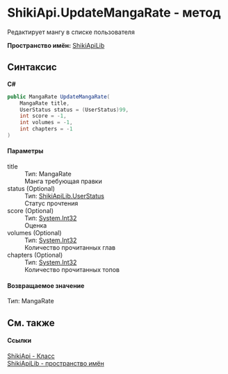 # ShikiApi.UpdateMangaRate - метод


Редактирует мангу в списке пользователя

**Пространство имён:**&nbsp;<a target="_blank" href="N_ShikiApiLib.md">ShikiApiLib</a>

## Синтаксис

**C#**<br />
``` C#
public MangaRate UpdateMangaRate(
	MangaRate title,
	UserStatus status = (UserStatus)99,
	int score = -1,
	int volumes = -1,
	int chapters = -1
)
```


#### Параметры
<dl>
	<dt>title</dt>
	<dd>Тип:&nbsp;MangaRate<br />Манга требующая правки</dd>
	<dt>status (Optional)</dt>
	<dd>Тип:&nbsp;<a target="_blank" href="T_ShikiApiLib_UserStatus.md">ShikiApiLib.UserStatus</a>
		<br />Статус прочтения</dd>
	<dt>score (Optional)</dt>
	<dd>Тип:&nbsp;<a target="_blank" href="http://msdn2.microsoft.com/ru-ru/library/td2s409d" target="_top">System.Int32</a>
		<br />Оценка</dd>
	<dt>volumes (Optional)</dt>
	<dd>Тип:&nbsp;<a target="_blank" href="http://msdn2.microsoft.com/ru-ru/library/td2s409d" target="_top">System.Int32</a>
		<br />Количество прочитанных глав</dd>
	<dt>chapters (Optional)</dt>
	<dd>Тип:&nbsp;<a target="_blank" href="http://msdn2.microsoft.com/ru-ru/library/td2s409d" target="_top">System.Int32</a>
		<br />Количество прочитанных топов</dd>
</dl>

#### Возвращаемое значение
Тип:&nbsp;MangaRate

## См. также


#### Ссылки
<a target="_blank" href="T_ShikiApiLib_ShikiApi.md">ShikiApi - Класс</a>
<br />
<a target="_blank" href="N_ShikiApiLib.md">ShikiApiLib - пространство имён</a>
<br />